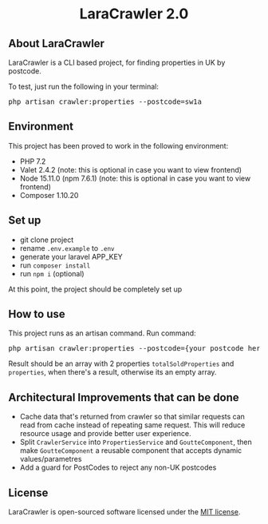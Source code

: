 
**<h1 align="center">LaraCrawler 2.0</h1>**



## About LaraCrawler

<p>LaraCrawler is a CLI based project, for finding properties in UK by postcode.</p>
 <p>To test, just run the following in your terminal: <pre>php artisan crawler:properties --postcode=sw1a</pre> </p>

## Environment
This project has been proved to work in the following environment:

* PHP 7.2
* Valet 2.4.2 (note: this is optional in case you want to view frontend)
* Node 15.11.0 (npm 7.6.1) (note: this is optional in case you want to view frontend)
* Composer 1.10.20

## Set up

* git clone project
* rename `.env.example` to `.env`
* generate your laravel APP_KEY
* run `composer install`
* run `npm i` (optional)

At this point, the project should be completely set up

## How to use
This project runs as an artisan command. Run command:
<pre>php artisan crawler:properties --postcode={your_postcode_here}</pre>
Result should be an array with 2 properties `totalSoldProperties` and `properties`, when there's a result, otherwise its an empty array.

## Architectural Improvements that can be done
* Cache data that's returned from crawler so that similar requests can read from cache instead of repeating same request.
This will reduce resource usage and provide better user experience.
* Split `CrawlerService` into `PropertiesService` and `GoutteComponent`, then make `GoutteComponent` a reusable component that accepts dynamic values/parametres
* Add a guard for PostCodes to reject any non-UK postcodes

## License

LaraCrawler is open-sourced software licensed under the [MIT license](https://opensource.org/licenses/MIT).
